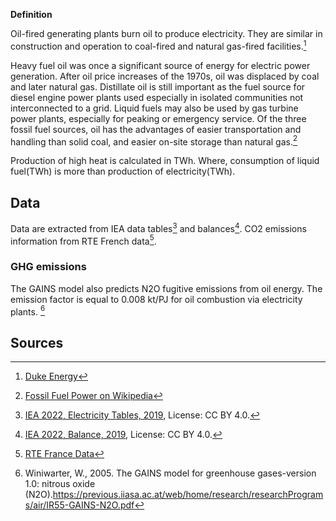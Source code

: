 **Definition**

Oil-fired generating plants burn oil to produce electricity. They are similar in construction and operation 
to coal-fired and natural gas-fired facilities.[^2]

Heavy fuel oil was once a significant source of energy for electric power generation. 
After oil price increases of the 1970s, oil was displaced by coal and later natural gas. 
Distillate oil is still important as the fuel source for diesel engine power plants used especially in 
isolated communities not interconnected to a grid. Liquid fuels may also be used by gas turbine power plants, 
especially for peaking or emergency service. Of the three fossil fuel sources, oil has the advantages of easier 
transportation and handling than solid coal, and easier on-site storage than natural gas.[^1]

Production of high heat is calculated in TWh. Where, consumption of liquid fuel(TWh) is more than production of electricity(TWh).

## Data

Data are extracted from IEA data tables[^3] and balances[^4]. CO2 emissions information from RTE French data[^5].

### GHG emissions 


The GAINS model also predicts N2O fugitive emissions from oil energy. The emission factor is equal to 0.008 kt/PJ for oil combustion via electricity plants. [^7]


## Sources 

[^1]: [Fossil Fuel Power on Wikipedia](https://en.wikipedia.org/wiki/Fossil_fuel_power_station#Oil)

[^2]: [Duke Energy](https://www.duke-energy.com/energy-education/how-energy-works/oil-and-gas-electricity)

[^3]: [IEA 2022, Electricity Tables, 2019](https://www.iea.org/data-and-statistics/data-tables?country=WORLD&energy=Electricity&year=2019), License: CC BY 4.0.

[^4]: [IEA 2022, Balance, 2019](https://www.iea.org/data-and-statistics/data-tables?country=WORLD&energy=Balances&year=2019), License: CC BY 4.0.

[^5]: [RTE France Data](https://www.rte-france.com/en/eco2mix/co2-emissions)


[^7]: Winiwarter, W., 2005. The GAINS model for greenhouse gases-version 1.0: nitrous oxide (N2O).https://previous.iiasa.ac.at/web/home/research/researchPrograms/air/IR55-GAINS-N2O.pdf

